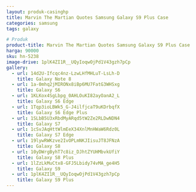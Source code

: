 ```yaml
---
layout: produk-casinghp
title: Marvin The Martian Quotes Samsung Galaxy S9 Plus Case
categories: samsung
tags: galaxy

# Produk
product-title: Marvin The Martian Quotes Samsung Galaxy S9 Plus Case
harga: 90000
sku: hn-5238
image-drive: 1plK4ZI1R__UQyIoqwOjPd1V43gzh7pCp
gallery:
  - url: 14d2U-Ifcqc4nz-LzwLHfMHLuT-LsLh-D
    title: Galaxy Note 8
  - url: 1a-0mhq2jMIRONx8iBp6MU7FatG3WHSxg
    title: Galaxy S6
  - url: 1KLKox4SgLbpg_0AHLOuKI82ayOanA2_L
    title: Galaxy S6 Edge
  - url: 1Tqp3ioLBWk5_G-J4ilfjcaT9uKDrbqfX
    title: Galaxy S6 Edge Plus
  - url: 1SLbB5U3xRbdMyARqd5tW2Ze2RLDwNDN4
    title: Galaxy S7
  - url: 1cSvJAqHttWlmEeX34XnlMnHWaW6Rdz0L
    title: Galaxy S7 Edge
  - url: 19lywRWKzve2IvOPLmNKJIisuJT8JFNzA
    title: Galaxy S8
  - url: 10yDWrgByhT7c8iz_DJhtZYUHMbvkUfiY
    title: Galaxy S8 Plus
  - url: 1lZzLkMuCtx8-GFJ5Lbidy74vMA_ge4H5
    title: Galaxy S9
  - url: 1plK4ZI1R__UQyIoqwOjPd1V43gzh7pCp
    title: Galaxy S9 Plus
---
```

